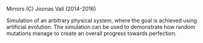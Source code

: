 Mirrors (C) Joonas Vali  (2014-2016)

Simulation of an arbitrary physical system, where the goal is achieved using artificial evolution. 
The simulation can be used to demonstrate how random mutations manage to create an overall progress towards perfection.
